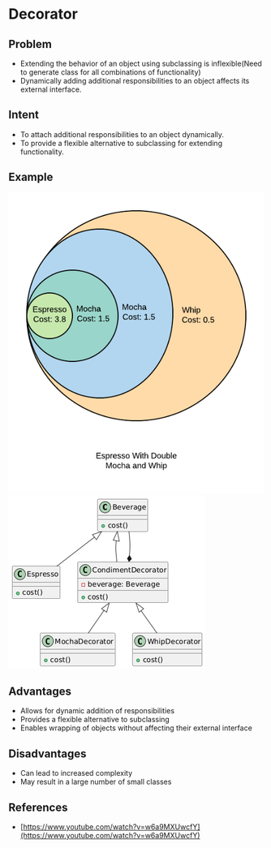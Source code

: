 # Decorator

## Problem
* Extending the behavior of an object using subclassing is inflexible(Need to generate class for all combinations of functionality)
* Dynamically adding additional responsibilities to an object affects its external interface.

## Intent
* To attach additional responsibilities to an object dynamically.
* To provide a flexible alternative to subclassing for extending functionality.

## Example

![Coffee Example](./decorator_img.png)
![Coffee Example](./decorator_img_uml.png)

## Advantages
* Allows for dynamic addition of responsibilities
* Provides a flexible alternative to subclassing
* Enables wrapping of objects without affecting their external interface

## Disadvantages
* Can lead to increased complexity
* May result in a large number of small classes


## References

* [https://www.youtube.com/watch?v=w6a9MXUwcfY](https://www.youtube.com/watch?v=w6a9MXUwcfY)